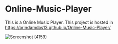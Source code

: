 # Online-Music-Player

This is a Online Music Player. 
This project is hosted in https://arindamdas13.github.io/Online-Music-Player/

![Screenshot (4159)](https://user-images.githubusercontent.com/92679140/154316784-1707a510-98e8-4154-8719-f9bb4a0c0016.png)
